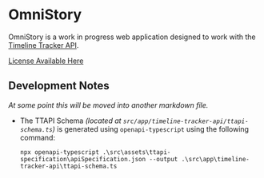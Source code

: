 # OmniStory

OmniStory is a work in progress web application designed to work with
the [Timeline Tracker API](https://github.com/kirypto/TimelineTracker).

[License Available Here](LICENSE.txt)

## Development Notes

_At some point this will be moved into another markdown file._

- The TTAPI Schema _(located at `src/app/timeline-tracker-api/ttapi-schema.ts`)_ is generated using
  `openapi-typescript` using the following command:
  ```
  npx openapi-typescript .\src\assets\ttapi-specification\apiSpecification.json --output .\src\app\timeline-tracker-api\ttapi-schema.ts
  ```
